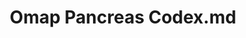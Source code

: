 ---
title: Omap Pancreas Codex.md
release_version: v1.2
model_type: omap
description: 'The OMAP Pancreas  panel was designed for CODEX (CO Detection by IndEXing) imaging of Formalin-Fixed Paraffin-Embedded (FFPE) human pancreas samples.'
creators:
  - 0000-0003-2722-1965
  - 0000-0002-3343-349X
project_leads:
  - 0000-0003-4379-8967
  - 0000-0002-3321-6137
  - 0000-0002-8815-3372
  - 0000-0003-1495-9143
reviewers:
  - 0000-0002-7269-5433
  - 0000-0002-7694-4257
creation_date: 2021-05-06T00:00:00
license: CC BY 4.0
publisher:  HuBMAP 
funder:  National Institutes of Health (NIH), National Institute of Allergy and Infectious Disease and National Cancer Institute, European Union (EU) Expression and Spatial analysis Pancreas Atlas Consortium Europe (ESPACE)
award_number:  OT2OD026671, UH3 CA246635
hubmap_id:  HBM395.LXKX.734 
datatable: omap_pancreas_codex.csv
doi: https://doi.org/10.48539/HBM395.LXKX.734
---